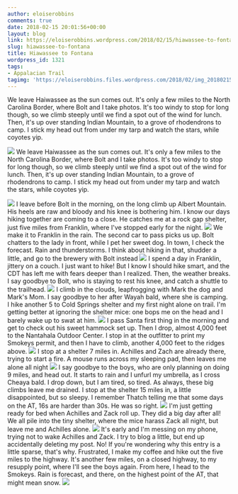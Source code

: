 ```yaml
---
author: eloiserobbins
comments: true
date: 2018-02-15 20:01:56+00:00
layout: blog
link: https://eloiserobbins.wordpress.com/2018/02/15/hiawassee-to-fontana/
slug: hiawassee-to-fontana
title: Hiawassee to Fontana
wordpress_id: 1321
tags:
- Appalacian Trail
tagimg: 'https://eloiserobbins.files.wordpress.com/2018/02/img_20180215_121003_963.jpg'
---
```


We leave Haiwassee as the sun comes out. It's only a few miles to the North Carolina Border, where Bolt and I take photos. It's too windy to stop for long though, so we climb steeply until we find a spot out of the wind for lunch. Then, it's up over standing Indian Mountain, to a grove of rhodendrons to camp. I stick my head out from under my tarp and watch the stars, while coyotes yip.


[![](https://eloiserobbins.files.wordpress.com/2018/02/img_20180215_121003_963.jpg)](https://eloiserobbins.files.wordpress.com/2018/02/img_20180215_121003_963.jpg)
We leave Haiwassee as the sun comes out. It's only a few miles to the North Carolina Border, where Bolt and I take photos. It's too windy to stop for long though, so we climb steeply until we find a spot out of the wind for lunch. Then, it's up over standing Indian Mountain, to a grove of rhodendrons to camp. I stick my head out from under my tarp and watch the stars, while coyotes yip.

[![](https://eloiserobbins.files.wordpress.com/2018/02/20180213_161320.jpg)](https://eloiserobbins.files.wordpress.com/2018/02/20180213_161320.jpg)
I leave before Bolt in the morning, on the long climb up Albert Mountain. His heels are raw and bloody and his knee is bothering him. I know our days hiking together are coming to a close. He catches me at a rock gap shelter, just five miles from Franklin, where I've stopped early for the night.
[![](https://eloiserobbins.files.wordpress.com/2018/02/20180214_081559.jpg)](https://eloiserobbins.files.wordpress.com/2018/02/20180214_081559.jpg)
We make it to Franklin in the rain. The second car to pass picks us up. Bolt chatters to the lady in front, while I pet her sweet dog. In town, I check the forecast. Rain and thunderstorms. I think about hiking in that, shudder a little, and go to the brewery with Bolt instead
[![](https://eloiserobbins.files.wordpress.com/2018/02/20180213_134456.jpg)](https://eloiserobbins.files.wordpress.com/2018/02/20180213_134456.jpg)
I spend a day in Franklin, jittery on a couch. I just want to hike! But I know I should hike smart, and the CDT has left me with fears deeper than I realized. Then, the weather breaks. I say goodbye to Bolt, who is staying to rest his knee, and catch a shuttle to the trailhead. 
[![](https://eloiserobbins.files.wordpress.com/2018/02/20180209_140046.jpg)](https://eloiserobbins.files.wordpress.com/2018/02/20180209_140046.jpg)
I climb in the clouds, leapfrogging with Mark the dog and Mark's  Mom. I say goodbye to her after Wayah bald, where she is camping. I hike another 5 to Cold Springs shelter and my first night alone on trail. I'm getting better at ignoring the shelter mice: one bops me on the head and I barely wake up to swat at him.
[![](https://eloiserobbins.files.wordpress.com/2018/02/20180209_123337.jpg)](https://eloiserobbins.files.wordpress.com/2018/02/20180209_123337.jpg)
I pass Santa first thing in the morning and get to check out his sweet hammock set up. Then I drop, almost 4,000 feet to the Nantahala Outdoor Center. I stop in at the outfitter to print my Smokeys permit, and then I have to climb, another 4,000 feet to the ridges above.
[![](https://eloiserobbins.files.wordpress.com/2018/02/20180209_122257.jpg)](https://eloiserobbins.files.wordpress.com/2018/02/20180209_122257.jpg)
I stop at a shelter 7 miles in. Achilles and Zach are already there, trying to start a fire. A mouse runs across my sleeping pad, then leaves me alone all night 
[![](https://eloiserobbins.files.wordpress.com/2018/02/20180208_170346.jpg)](https://eloiserobbins.files.wordpress.com/2018/02/20180208_170346.jpg)
I say goodbye to the boys, who are only planning on doing 9 miles, and head out. It starts to rain and I unfurl my umbrella, as I cross Cheaya bald. I drop down, but I am tired, so tired. As always, these big climbs leave me drained. I stop at the shelter 15 miles in, a little disappointed, but so sleepy. I remember Thatch telling me that some days on the AT, 16s are harder than 30s. He was so right.
[![](https://eloiserobbins.files.wordpress.com/2018/02/20180209_101203.jpg)](https://eloiserobbins.files.wordpress.com/2018/02/20180209_101203.jpg)
I'm just getting ready for bed when Achilles and Zack roll up. They did a big day after all! We all pile into the tiny shelter, where the mice harass Zack all night, but leave me and Achilles alone.
[![](https://eloiserobbins.files.wordpress.com/2018/02/20180208_160930.jpg)](https://eloiserobbins.files.wordpress.com/2018/02/20180208_160930.jpg)
It's early and I'm messing on my phone, trying not to wake Achilles and Zack. I try to blog a little, but end up accidentally deleting my post. No! If you're wondering why this entry is a little sparse, that's why. Frustrated, I make my coffee and hike out the five miles to the highway. It's another few miles, on a closed highway, to my resupply point, where I'll see the boys again. From here, I head to the Smokeys. Rain is forecast, and there, on the highest point of the AT, that might mean snow.
[![](https://eloiserobbins.files.wordpress.com/2018/02/20180208_161034.jpg)](https://eloiserobbins.files.wordpress.com/2018/02/20180208_161034.jpg)
